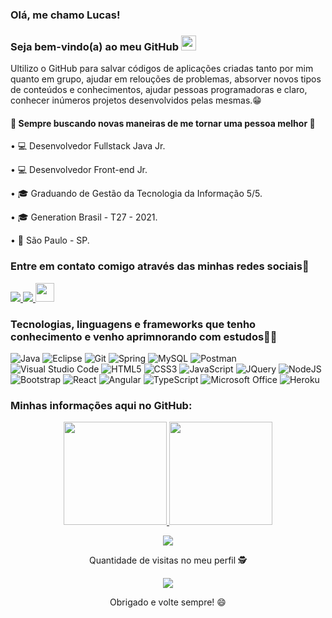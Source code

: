 
<!--
**LucasLM1/LucasLM1** is a ✨ _special_ ✨ repository because its `README.md` (this file) appears on your GitHub profile.

Here are some ideas to get you started:

- 🔭 I’m currently working on ...
- 🌱 I’m currently learning ...
- 👯 I’m looking to collaborate on ...
- 🤔 I’m looking for help with ...
- 💬 Ask me about ...
- 📫 How to reach me: ...
- 😄 Pronouns: ...
- ⚡ Fun fact: ...
-->

### Olá, me chamo Lucas!
### Seja bem-vindo(a) ao meu GitHub <img src="https://github.com/TheDudeThatCode/TheDudeThatCode/blob/master/Assets/Earth.gif" width="24px" height="24px">

<p align="justified">
  Ultilizo o GitHub para salvar códigos de aplicações criadas tanto por mim quanto em grupo, ajudar em relouções de problemas, absorver novos tipos de conteúdos e conhecimentos, ajudar pessoas programadoras e claro, conhecer inúmeros projetos desenvolvidos pelas mesmas.😁
</p>


#### 🔰 Sempre buscando novas maneiras de me tornar uma pessoa melhor 🔰
• 💻 Desenvolvedor Fullstack Java Jr. 

• 💻 Desenvolvedor Front-end Jr. 

• 🎓 Graduando de Gestão da Tecnologia da Informação 5/5.

• 🎓 Generation Brasil - T27 - 2021.

• 📍 São Paulo - SP.

### Entre em contato comigo através das minhas redes sociais📲
<div>
  <a href="https://www.instagram.com/lucxs.lm_" alt="Instagram" target="_blank">
    <img src="https://img.shields.io/badge/-Instagram-DF0174?style=for-the-badge&labelColor=DF0174&logo=instagram&logoColor=white&link=https://www.instagram.com/lucxs.lm_">
  </a>

  <a href="https://www.linkedin.com/in/lucas-souza-607776215/" alt= "LinkedIN" target= "_blank">
   <img src="https://img.shields.io/badge/-LinkedIn-0077B5?style=for-the-badge&logo=linkedin&logoColor=white&link=https://www.linkedin.com/in/lucas-souza-607776215/">
  </a>  

  <img src="https://cultofthepartyparrot.com/parrots/hd/laptop_parrot.gif" width="30" height="30"/>
</div>
  
<!-- 
<details>
  <summary> Minhas conquistas </summary>
   <img src="https://github-profile-trophy.vercel.app/?username=ryo-ma&theme=nord"/>     Negócio dos trofeus

</details>
 -->

### Tecnologias, linguagens e frameworks que tenho conhecimento e venho aprimnorando com estudos👩‍💻
<div>

  <img alt="Java" src="https://img.shields.io/badge/java-%23ED8B00.svg?style=for-the-badge&logo=java&logoColor=white"/>
  <img alt="Eclipse" src="https://img.shields.io/badge/Eclipse-FE7A16.svg?style=for-the-badge&logo=Eclipse&logoColor=white"/>
  <img alt="Git" src="https://img.shields.io/badge/git-%23F05033.svg?style=for-the-badge&logo=git&logoColor=white"/>
  <img alt="Spring" src="https://img.shields.io/badge/spring-%236DB33F.svg?style=for-the-badge&logo=spring&logoColor=white"/>
  <img alt="MySQL" src="https://img.shields.io/badge/MySQL-00000F?style=for-the-badge&logo=mysql&logoColor=white"/>
  <img alt="Postman" src="https://img.shields.io/badge/Postman-FF6C37?style=for-the-badge&logo=postman&logoColor=red"/> 
  <img alt="Visual Studio Code" src="https://img.shields.io/badge/VisualStudioCode-0078d7.svg?style=for-the-badge&logo=visual-studio-code&logoColor=white"/>
  <img alt="HTML5" src="https://img.shields.io/badge/HTML5-E34F26?style=for-the-badge&logo=html5&logoColor=white"/>
  <img alt="CSS3" src="https://img.shields.io/badge/CSS3-1572B6?style=for-the-badge&logo=css3&logoColor=white"/>
  <img alt="JavaScript" src="https://img.shields.io/badge/JavaScript-F7DF1E?style=for-the-badge&logo=javascript&logoColor=black"/>
  <img alt="JQuery" src ="https://img.shields.io/badge/jQuery-0769AD?style=for-the-badge&logo=jquery&logoColor=white"/>
  <img alt="NodeJS" src ="https://img.shields.io/badge/Node.js-43853D?style=for-the-badge&logo=node.js&logoColor=white"/>
  <img alt="Bootstrap" src ="https://img.shields.io/badge/Bootstrap-563D7C?style=for-the-badge&logo=bootstrap&logoColor=white"/>
  <img alt="React" src="https://img.shields.io/badge/react-%2320232a.svg?style=for-the-badge&logo=react&logoColor=%2361DAFB"/>
  <img alt="Angular" src="https://img.shields.io/badge/angular-%23DD0031.svg?style=for-the-badge&logo=angular&logoColor=white"/>
  <img alt="TypeScript" src="https://img.shields.io/badge/typescript-%23007ACC.svg?style=for-the-badge&logo=typescript&logoColor=white"/>
  <img alt="Microsoft Office" src="https://img.shields.io/badge/Microsoft_Office-D83B01?style=for-the-badge&logo=microsoft-office&logoColor=white" />
  <img alt="Heroku" src="https://img.shields.io/badge/Heroku-430098?style=for-the-badge&logo=heroku&logoColor=white"/>
   
</div>
 
 <!-- 
 ### Tecnologias, linguagens e frameworks que estou estudando👩‍💻
 <div>
     <img alt="Docker" src="https://img.shields.io/badge/docker-%230db7ed.svg?style=for-the-badge&logo=docker&logoColor=white"/>
     <img alt="PostgreeSQL" src ="https://img.shields.io/badge/PostgreeSQL-%23316192.svg?style=for-the-badge&logo=postgresql&logoColor=white"/
 </div> 
 -->
      
### Minhas informações aqui no GitHub:
<div align = "center">
  <a href="https://github.com/LucasLM1">
    <!-- Da primeira cor para a última -->
    <img height="165px" src="https://github-readme-stats.vercel.app/api?username=LucasLM1&count_private=true&include_all_commits=true&show_icons=true&hide_border=true&border_radius=15&line_height=24&&title_color=020024&text_color=ffffff&icon_color=020024&bg_color=4,4169E1,C71585,00008B" />
  </a>

  <a href="https://github.com/LucasLM1">
    <!-- Da última cor para a primeira -->
    <img height="165px" src="https://github-readme-stats.vercel.app/api/top-langs/?username=LucasLM1&langs_count=6&layout=compact&hide_border=true&border_radius=15&line_height=24&card_width=380&title_color=020024&text_color=ffffff&bg_color=1,00008B,C71585,4169E1" />
  </a>

</div>

<p align="center">
  <a href="https://github.com/LucasLM1/">
    <img src="http://github-readme-streak-stats.herokuapp.com?user=LucasLM1&theme=blueberry&hide_border=true&background=355C7D00&stroke=4169E1&dates=4169E1" />
  </a> 
</p>

 <!--
  ![Anurag's GitHub stats](https://github-readme-stats.vercel.app/api?username=LucasLM1&theme=tokyonight&show_icons=true)
  [![Linguagens](https://github-readme-stats.vercel.app/api/top-langs/?username=LucasLM1&theme=tokyonight&layout=compact)](https://github.com/LucasLM1/github-readme-stats)
  -->
   <!-- <img src="https://activity-graph.herokuapp.com/graph?username=LucasLM1&bg_color=0d1117&color=f90064&line=b83d62&point=583f79&area=true&hide_border=false" width="" height="251px" />
    &nbsp; &nbsp;-->
  
  <p align="center">
    Quantidade de visitas no meu perfil 🕵 <br>
  </p>
  
  <p align="center"> 
     <img alingn="center" src="https://profile-counter.glitch.me/LucasLM1/count.svg" />
  </p>
  
  <p align="center">
  Obrigado e volte sempre! 😄
  </p>
<!-- ![Snake animation](https://github.com/LucasLM1/LucasLM1/blob/output/github-contribution-grid-snake.svg) -->
<!-- <img src="https://github.com/bigboss2021/Turma27-MySQL/blob/main/teste/jbuffum_0871_gameboy_final.0.gif" alt="Joguim Valmir" width="900"> -->
